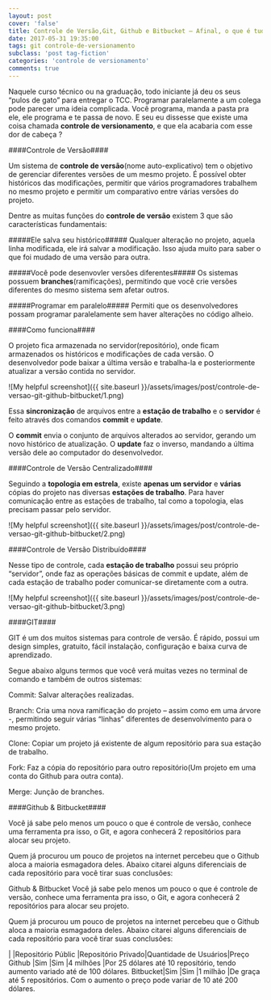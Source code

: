 ```yaml
---
layout: post
cover: 'false'
title: Controle de Versão,Git, Github e Bitbucket – Afinal, o que é tudo isso ?
date: 2017-05-31 19:35:00
tags: git controle-de-versionamento
subclass: 'post tag-fiction'
categories: 'controle de versionamento'
comments: true
---
```


Naquele curso técnico ou na graduação, todo iniciante já deu os seus “pulos de gato” para entregar o TCC. Programar paralelamente a um colega pode parecer uma ideia complicada. Você programa, manda a pasta pra ele, ele programa e te passa de novo. E seu eu dissesse que existe uma coisa chamada **controle de versionamento**, e que ela acabaria com esse dor de cabeça ?

####Controle de Versão####

Um sistema de **controle de versão**(nome auto-explicativo) tem o objetivo de gerenciar diferentes versões de um mesmo projeto. É possível obter históricos das modificações, permitir que vários programadores trabalhem no mesmo projeto e permitir um comparativo entre várias versões do projeto.

Dentre as muitas funções do **controle de versão** existem 3 que são características fundamentais:

#####Ele salva seu histórico#####
Qualquer alteração no projeto, aquela linha modificada, ele irá salvar a modificação. Isso ajuda muito para saber o que foi mudado de uma versão para outra.

#####Você pode desenvovler versões diferentes#####
Os sistemas possuem **branches**(ramificações), permitindo que você crie versões diferentes do mesmo sistema sem afetar outros.

#####Programar em paralelo#####
Permiti que os desenvolvedores possam programar paralelamente sem haver alterações no código alheio.

####Como funciona####

O projeto fica armazenada no servidor(repositório), onde ficam armazenados os históricos e modificações de cada versão. O desenvolvedor pode baixar a última versão e trabalha-la e posteriormente atualizar a versão contida no servidor.

![My helpful screenshot]({{ site.baseurl }}/assets/images/post/controle-de-versao-git-github-bitbucket/1.png)

Essa **sincronização** de arquivos entre a **estação de trabalho** e o **servidor** é feito através dos comandos **commit** e **update**.

O **commit** envia o conjunto de arquivos alterados ao servidor, gerando um novo histórico de atualização. O **update** faz o inverso, mandando a última versão dele ao computador do desenvolvedor.

####Controle de Versão Centralizado####

Seguindo a **topologia em estrela**, existe **apenas um servidor** e **várias** cópias do projeto nas diversas **estações de trabalho**. Para haver comunicação entre as estações de trabalho, tal como a topologia, elas precisam passar pelo servidor.

![My helpful screenshot]({{ site.baseurl }}/assets/images/post/controle-de-versao-git-github-bitbucket/2.png)

####Controle de Versão Distribuído####

Nesse tipo de controle, cada **estação de trabalho** possui seu próprio “servidor”, onde faz as operações básicas de commit e update, além de cada estação de trabalho poder comunicar-se diretamente com a outra.

![My helpful screenshot]({{ site.baseurl }}/assets/images/post/controle-de-versao-git-github-bitbucket/3.png)

####GIT####

GIT é um dos muitos sistemas para controle de versão. É rápido, possui um design simples, gratuito, fácil instalação, configuração e baixa curva de aprendizado.

Segue abaixo alguns termos que você verá muitas vezes no terminal de comando e também de outros sistemas:

Commit: Salvar alterações realizadas.

Branch:  Cria uma nova ramificação do projeto – assim como em uma árvore -, permitindo seguir várias “linhas” diferentes de desenvolvimento para o mesmo projeto.

Clone: Copiar um projeto já existente de algum repositório para sua estação de trabalho.

Fork: Faz a cópia do repositório para outro repositório(Um projeto em uma conta do Github para outra conta).

Merge: Junção de branches.

####Github & Bitbucket####

Você já sabe pelo menos um pouco o que é controle de versão, conhece uma ferramenta pra isso, o Git, e agora conhecerá 2 repositórios para alocar seu projeto.

Quem já procurou um pouco de projetos na internet percebeu que o Github aloca a maioria esmagadora deles. Abaixo citarei alguns diferenciais de cada repositório para você tirar suas conclusões:

Github & Bitbucket
Você já sabe pelo menos um pouco o que é controle de versão, conhece uma ferramenta pra isso, o Git, e agora conhecerá 2 repositórios para alocar seu projeto.

Quem já procurou um pouco de projetos na internet percebeu que o Github aloca a maioria esmagadora deles. Abaixo citarei alguns diferenciais de cada repositório para você tirar suas conclusões:

|        |Repositório Públic  |Repositório Privado|Quantidade de Usuários|Preço
Github   |Sim	              |Sim	              |4 milhões	         |Por 25 dólares até 10 repositório, tendo aumento variado até de 100 dólares.
Bitbucket|Sim  	              |Sim	              |1 milhão	             |De graça até 5 repositórios. Com o aumento o preço pode variar de 10 até 200 dólares.